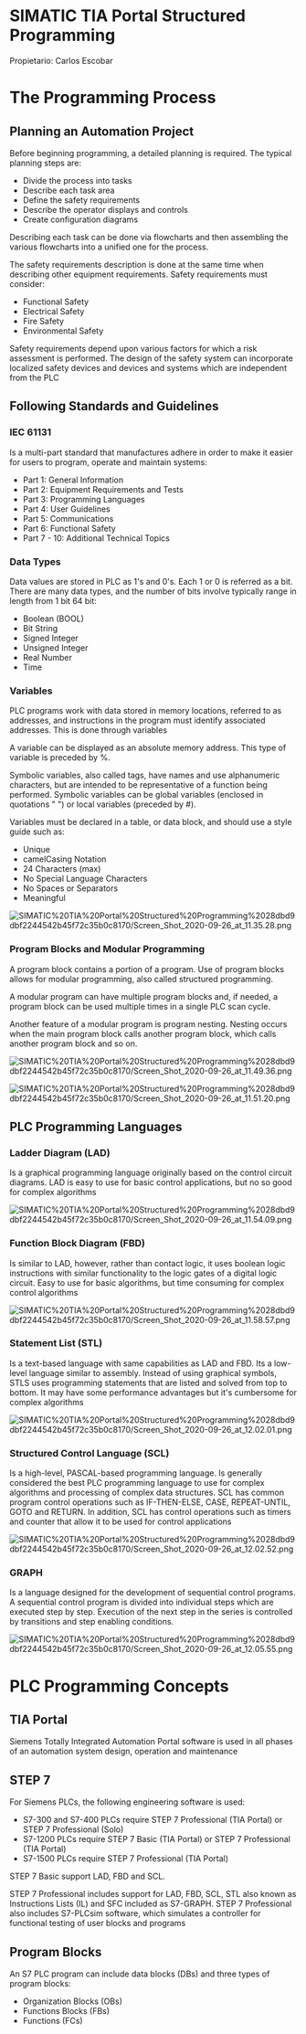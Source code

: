 # SIMATIC TIA  Portal Structured Programming

Propietario: Carlos Escobar

# The Programming Process

## Planning an Automation Project

Before beginning programming, a detailed planning is required. The typical planning steps are:

- Divide the process into tasks
- Describe each task area
- Define the safety requirements
- Describe the operator displays and controls
- Create configuration diagrams

Describing each task can be done via flowcharts and then assembling the various flowcharts  into a unified one for the process.

The safety requirements description is done at the same time when describing other equipment requirements. Safety requirements must consider:

- Functional Safety
- Electrical Safety
- Fire Safety
- Environmental Safety

Safety requirements depend upon various factors for which a risk assessment is performed. The design of the safety system can incorporate localized safety devices and devices and systems which are independent from the PLC

## Following Standards and Guidelines

### IEC 61131

Is a multi-part standard that manufactures adhere in order to make it easier for users to program, operate and maintain systems:

- Part 1: General Information
- Part 2: Equipment Requirements and Tests
- Part 3: Programming Languages
- Part 4: User Guidelines
- Part 5: Communications
- Part 6: Functional Safety
- Part 7 - 10: Additional Technical Topics

### Data Types

Data values are stored in PLC as 1's and 0's. Each 1 or 0 is referred as a bit. There are many data types, and the number of bits involve typically range in length from 1 bit 64 bit:

- Boolean (BOOL)
- Bit String
- Signed Integer
- Unsigned Integer
- Real Number
- Time

### Variables

PLC programs work with data stored in memory locations, referred to as addresses, and instructions in the program must identify associated addresses. This is done through variables

A variable can be displayed as an absolute memory address. This type of variable is preceded by %.

Symbolic variables, also called tags, have names and use alphanumeric characters, but are intended to be representative of a function being performed. Symbolic variables can be global variables (enclosed in quotations " ") or local variables (preceded by #).

Variables must be declared in a table, or data block, and should use a style guide such as:

- Unique
- camelCasing Notation
- 24 Characters (max)
- No Special Language Characters
- No Spaces or Separators
- Meaningful

![SIMATIC%20TIA%20Portal%20Structured%20Programming%2028dbd9dbf2244542b45f72c35b0c8170/Screen_Shot_2020-09-26_at_11.35.28.png](SIMATIC%20TIA%20Portal%20Structured%20Programming%2028dbd9dbf2244542b45f72c35b0c8170/Screen_Shot_2020-09-26_at_11.35.28.png)

### Program Blocks and Modular Programming

A program block contains a portion of a program. Use of program blocks allows for modular programming, also called structured programming. 

A modular program can have multiple program blocks and, if needed, a program block can be used multiple times in a single PLC scan cycle.

Another feature of a modular program is program nesting. Nesting occurs when the main program block calls another program block, which calls another program block and so on.

![SIMATIC%20TIA%20Portal%20Structured%20Programming%2028dbd9dbf2244542b45f72c35b0c8170/Screen_Shot_2020-09-26_at_11.49.36.png](SIMATIC%20TIA%20Portal%20Structured%20Programming%2028dbd9dbf2244542b45f72c35b0c8170/Screen_Shot_2020-09-26_at_11.49.36.png)

![SIMATIC%20TIA%20Portal%20Structured%20Programming%2028dbd9dbf2244542b45f72c35b0c8170/Screen_Shot_2020-09-26_at_11.51.20.png](SIMATIC%20TIA%20Portal%20Structured%20Programming%2028dbd9dbf2244542b45f72c35b0c8170/Screen_Shot_2020-09-26_at_11.51.20.png)

## PLC Programming Languages

### Ladder Diagram (LAD)

Is a graphical programming language originally based on the control circuit diagrams. LAD is easy to use for basic control applications, but no so good for complex algorithms

![SIMATIC%20TIA%20Portal%20Structured%20Programming%2028dbd9dbf2244542b45f72c35b0c8170/Screen_Shot_2020-09-26_at_11.54.09.png](SIMATIC%20TIA%20Portal%20Structured%20Programming%2028dbd9dbf2244542b45f72c35b0c8170/Screen_Shot_2020-09-26_at_11.54.09.png)

### Function Block Diagram (FBD)

Is similar to LAD, however, rather than contact logic, it uses boolean logic instructions with similar functionality to the logic gates of a digital logic circuit. Easy to use for basic algorithms, but time consuming for complex control algorithms

![SIMATIC%20TIA%20Portal%20Structured%20Programming%2028dbd9dbf2244542b45f72c35b0c8170/Screen_Shot_2020-09-26_at_11.58.57.png](SIMATIC%20TIA%20Portal%20Structured%20Programming%2028dbd9dbf2244542b45f72c35b0c8170/Screen_Shot_2020-09-26_at_11.58.57.png)

### Statement List (STL)

Is a text-based language with same capabilities as LAD and FBD. Its a low-level language similar to assembly. Instead of using graphical symbols, STLS uses programming statements that are listed and solved from top to bottom. It may have some performance advantages but it's cumbersome for complex algorithms

![SIMATIC%20TIA%20Portal%20Structured%20Programming%2028dbd9dbf2244542b45f72c35b0c8170/Screen_Shot_2020-09-26_at_12.02.01.png](SIMATIC%20TIA%20Portal%20Structured%20Programming%2028dbd9dbf2244542b45f72c35b0c8170/Screen_Shot_2020-09-26_at_12.02.01.png)

### Structured Control Language (SCL)

Is a high-level, PASCAL-based programming language. Is generally considered the best PLC programming language to use for complex algorithms and processing of complex data structures. SCL has common program control operations such as IF-THEN-ELSE, CASE, REPEAT-UNTIL, GOTO and RETURN. In addition, SCL has control operations such as timers and counter that allow it to be used for control applications

![SIMATIC%20TIA%20Portal%20Structured%20Programming%2028dbd9dbf2244542b45f72c35b0c8170/Screen_Shot_2020-09-26_at_12.02.52.png](SIMATIC%20TIA%20Portal%20Structured%20Programming%2028dbd9dbf2244542b45f72c35b0c8170/Screen_Shot_2020-09-26_at_12.02.52.png)

### GRAPH

Is a language designed for the development of sequential control programs. A sequential control program is divided into individual steps which are executed step by step. Execution of the next step in the series is controlled by transitions and step enabling conditions. 

![SIMATIC%20TIA%20Portal%20Structured%20Programming%2028dbd9dbf2244542b45f72c35b0c8170/Screen_Shot_2020-09-26_at_12.05.55.png](SIMATIC%20TIA%20Portal%20Structured%20Programming%2028dbd9dbf2244542b45f72c35b0c8170/Screen_Shot_2020-09-26_at_12.05.55.png)

# PLC Programming Concepts

## TIA Portal

Siemens Totally Integrated Automation Portal software is used in all phases of an automation system design, operation and maintenance

## STEP 7

For Siemens PLCs, the following engineering software is used:

- S7-300 and S7-400 PLCs require STEP 7 Professional (TIA Portal) or STEP 7 Professional (Solo)
- S7-1200 PLCs require STEP 7 Basic (TIA Portal) or STEP 7 Professional (TIA Portal)
- S7-1500 PLCs require STEP 7 Professional (TIA Portal)

STEP 7 Basic support LAD, FBD and SCL.  

STEP 7 Professional includes support for LAD, FBD, SCL, STL also known as Instructions Lists (IL) and SFC included as S7-GRAPH. STEP 7 Professional also includes S7-PLCsim software, which simulates a controller for functional testing of user blocks and programs

## Program Blocks

An S7 PLC program can include data blocks (DBs) and three types of program blocks:

- Organization Blocks (OBs)
- Functions Blocks (FBs)
- Functions (FCs)
